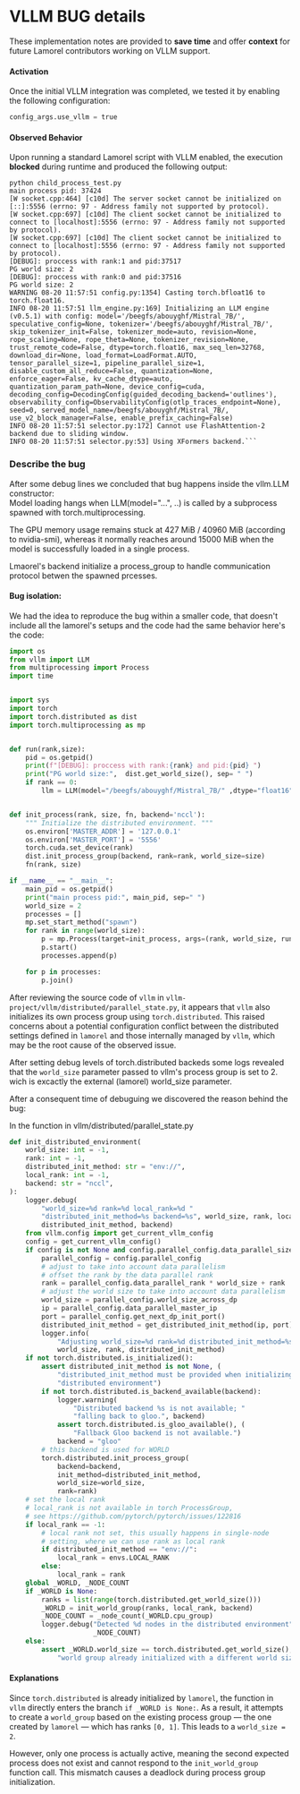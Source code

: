 # VLLM BUG details
These implementation notes are provided to **save time** and offer **context** for future Lamorel contributors working on VLLM support.
#### Activation

Once the initial VLLM integration was completed, we tested it by enabling the following configuration:

```python
config_args.use_vllm = true
```
#### Observed Behavior

Upon running a standard Lamorel script with VLLM enabled, the execution **blocked** during runtime and produced the following output:


```
python child_process_test.py
main process pid: 37424
[W socket.cpp:464] [c10d] The server socket cannot be initialized on [::]:5556 (errno: 97 - Address family not supported by protocol).
[W socket.cpp:697] [c10d] The client socket cannot be initialized to connect to [localhost]:5556 (errno: 97 - Address family not supported by protocol).
[W socket.cpp:697] [c10d] The client socket cannot be initialized to connect to [localhost]:5556 (errno: 97 - Address family not supported by protocol).
[DEBUG]: proccess with rank:1 and pid:37517 
PG world size: 2
[DEBUG]: proccess with rank:0 and pid:37516 
PG world size: 2
WARNING 08-20 11:57:51 config.py:1354] Casting torch.bfloat16 to torch.float16.
INFO 08-20 11:57:51 llm_engine.py:169] Initializing an LLM engine (v0.5.1) with config: model='/beegfs/abouyghf/Mistral_7B/', speculative_config=None, tokenizer='/beegfs/abouyghf/Mistral_7B/', skip_tokenizer_init=False, tokenizer_mode=auto, revision=None, rope_scaling=None, rope_theta=None, tokenizer_revision=None, trust_remote_code=False, dtype=torch.float16, max_seq_len=32768, download_dir=None, load_format=LoadFormat.AUTO, tensor_parallel_size=1, pipeline_parallel_size=1, disable_custom_all_reduce=False, quantization=None, enforce_eager=False, kv_cache_dtype=auto, quantization_param_path=None, device_config=cuda, decoding_config=DecodingConfig(guided_decoding_backend='outlines'), observability_config=ObservabilityConfig(otlp_traces_endpoint=None), seed=0, served_model_name=/beegfs/abouyghf/Mistral_7B/, use_v2_block_manager=False, enable_prefix_caching=False)
INFO 08-20 11:57:51 selector.py:172] Cannot use FlashAttention-2 backend due to sliding window.
INFO 08-20 11:57:51 selector.py:53] Using XFormers backend.```
```


###  Describe the bug
After some debug lines we concluded that bug happens inside the vllm.LLM constructor:  
Model loading hangs when LLM(model="...", ..) is called by a subprocess spawned with torch.multiprocessing.

The GPU memory usage remains stuck at 427 MiB / 40960 MiB (according to nvidia-smi), whereas it normally reaches around 15000 MiB when the model is successfully loaded in a single process.


Lmaorel's backend initialize  a process_group to handle communication protocol betwen the spawned prcesses.
#### Bug isolation:
We had the idea to reproduce the bug within a smaller code, that doesn't include all the lamorel's setups
and the code had the same behavior 
here's the code:

```python
import os
from vllm import LLM
from multiprocessing import Process
import time


import sys
import torch
import torch.distributed as dist
import torch.multiprocessing as mp


def run(rank,size):
    pid = os.getpid()
    print(f"[DEBUG]: proccess with rank:{rank} and pid:{pid} ")
    print("PG world size:",  dist.get_world_size(), sep= " ")
    if rank == 0:
        llm = LLM(model="/beegfs/abouyghf/Mistral_7B/" ,dtype="float16", tensor_parallel_size= 1, pipeline_parallel_size= 1)


def init_process(rank, size, fn, backend='nccl'):
    """ Initialize the distributed environment. """
    os.environ['MASTER_ADDR'] = '127.0.0.1'
    os.environ['MASTER_PORT'] = '5556'
    torch.cuda.set_device(rank)
    dist.init_process_group(backend, rank=rank, world_size=size)
    fn(rank, size)

if __name__ == "__main__":
    main_pid = os.getpid()
    print("main process pid:", main_pid, sep=" ")
    world_size = 2
    processes = []
    mp.set_start_method("spawn")
    for rank in range(world_size):
        p = mp.Process(target=init_process, args=(rank, world_size, run))
        p.start()
        processes.append(p)

    for p in processes:
        p.join()

```
After reviewing the source code of `vllm` in `vllm-project/vllm/distributed/parallel_state.py`, it appears that `vllm` also initializes its own process group using `torch.distributed`. This raised concerns about a potential configuration conflict between the distributed settings defined in `lamorel` and those internally managed by `vllm`, which may be the root cause of the observed issue.


After setting debug levels of torch.distributed backeds some logs revealed that the `world_size` parameter passed to vllm's process group is set to 2. wich is excactly the external (lamorel) world_size parameter.
 


After a consequent time of debuguing we discovered the reason behind the bug: 

In the function in vllm/distributed/parallel_state.py
```python
def init_distributed_environment(
    world_size: int = -1,
    rank: int = -1,
    distributed_init_method: str = "env://",
    local_rank: int = -1,
    backend: str = "nccl",
):
    logger.debug(
        "world_size=%d rank=%d local_rank=%d "
        "distributed_init_method=%s backend=%s", world_size, rank, local_rank,
        distributed_init_method, backend)
    from vllm.config import get_current_vllm_config
    config = get_current_vllm_config()
    if config is not None and config.parallel_config.data_parallel_size > 1:
        parallel_config = config.parallel_config
        # adjust to take into account data parallelism
        # offset the rank by the data parallel rank
        rank = parallel_config.data_parallel_rank * world_size + rank
        # adjust the world size to take into account data parallelism
        world_size = parallel_config.world_size_across_dp
        ip = parallel_config.data_parallel_master_ip
        port = parallel_config.get_next_dp_init_port()
        distributed_init_method = get_distributed_init_method(ip, port)
        logger.info(
            "Adjusting world_size=%d rank=%d distributed_init_method=%s for DP",
            world_size, rank, distributed_init_method)
    if not torch.distributed.is_initialized():
        assert distributed_init_method is not None, (
            "distributed_init_method must be provided when initializing "
            "distributed environment")
        if not torch.distributed.is_backend_available(backend):
            logger.warning(
                "Distributed backend %s is not available; "
                "falling back to gloo.", backend)
            assert torch.distributed.is_gloo_available(), (
                "Fallback Gloo backend is not available.")
            backend = "gloo"
        # this backend is used for WORLD
        torch.distributed.init_process_group(
            backend=backend,
            init_method=distributed_init_method,
            world_size=world_size,
            rank=rank)
    # set the local rank
    # local_rank is not available in torch ProcessGroup,
    # see https://github.com/pytorch/pytorch/issues/122816
    if local_rank == -1:
        # local rank not set, this usually happens in single-node
        # setting, where we can use rank as local rank
        if distributed_init_method == "env://":
            local_rank = envs.LOCAL_RANK
        else:
            local_rank = rank
    global _WORLD, _NODE_COUNT
    if _WORLD is None:
        ranks = list(range(torch.distributed.get_world_size()))
        _WORLD = init_world_group(ranks, local_rank, backend)
        _NODE_COUNT = _node_count(_WORLD.cpu_group)
        logger.debug("Detected %d nodes in the distributed environment",
                     _NODE_COUNT)
    else:
        assert _WORLD.world_size == torch.distributed.get_world_size(), (
            "world group already initialized with a different world size")

```

#### Explanations

Since `torch.distributed` is already initialized by `lamorel`, the function in `vllm` directly enters the branch `if _WORLD is None:`. As a result, it attempts to create a `world_group` based on the existing process group — the one created by `lamorel` — which has ranks `[0, 1]`. This leads to a `world_size = 2`.

However, only one process is actually active, meaning the second expected process does not exist and cannot respond to the `init_world_group` function call. This mismatch causes a deadlock during process group initialization.

